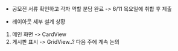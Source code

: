 - 공모전 서류 확인하고 각자 역할 분담 완료 -> 6/11 목요일에 취합 후 제출 

- 레이아웃 세부 설계 상황
1. 메인 화면 -> CardView
2. 게시판 표시 -> GridView..? 다음 주에 계속 논의
